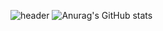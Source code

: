 ![header](https://capsule-render.vercel.app/api?type=waving&color=gradient&height=200&section=header&text=Welcome&fontSize=90&fontColor=ffffff&descAlign=70.&descAlignY=70)
![Anurag's GitHub stats](https://github-readme-stats.vercel.app/api?username=KimYehyun&show_icons=true&theme=radical)
